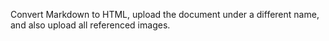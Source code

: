 Convert Markdown to HTML, upload the document under a different name, and also upload all referenced images.
